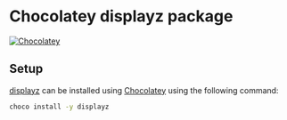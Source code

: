 # Chocolatey displayz package

[![Chocolatey](https://img.shields.io/chocolatey/v/displayz?include_prereleases)](https://community.chocolatey.org/packages/displayz)

## Setup

[displayz](https://community.chocolatey.org/packages/displayz) can be installed using [Chocolatey](https://chocolatey.org/) using the following command:

```bash
choco install -y displayz
```
